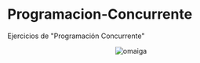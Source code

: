 # Programacion-Concurrente
Ejercicios de "Programación Concurrente"
<p align="center">
  <img src= "https://miro.medium.com/v2/resize:fit:1400/1*-6anm65Ea3w-WkdMxp1NiA.gif" alt = "omaiga"/>
</p>
